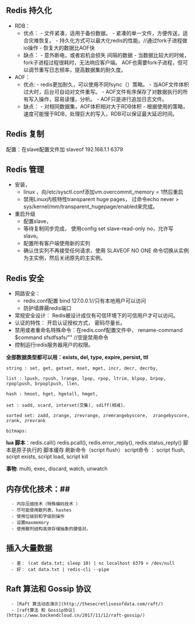 
## Redis 持久化 ##
   - RDB：
        - 优点：
              - 文件紧凑，适用于备份数据。
              - 紧凑的单一文件，方便传送，适合灾难恢复。
              - 持久化方式可以最大化redis的性能。//通过fork子进程做io操作
              - 恢复大的数据比AOF快
        - 缺点：
              - 意外断电，或者宕机会损失 间隔的数据
              - 当数据比较大的时候，fork子进程过程很耗时，无法响应客户端。
                 AOF也需要fork子进程，但可以调节重写日志频率，提高数据集的耐久度。
   - AOF：
        - 优点:
              - redis更加耐久，可以使用不同fsync（）策略。
              - 当AOF文件体积过大时，后台可自动对文件重写。
              - AOF文件有序保存了对数据执行的所有写入操作，容易读懂，分析。
              - AOF只是进行追加日志文件。
        - 缺点：
              - 对相同数据集，AOF体积相对大于RDB体积
              - 根据使用的策略，速度可能慢于RDB，处理巨大的写入，RDB可以保证最大延迟时间。

## Redis 复制 ##
   配置：在slave配置文件加 slaveof 192.168.1.1 6379

## Redis 管理 ##
   - 安装，
       - linux ，向/etc/sysctl.conf添加vm.overcommit_memory = 1然后重启
       - 禁用Linux内核特性transparent huge pages， 过命令echo never > sys/kernel/mm/transparent_hugepage/enabled来完成。
   - 重启升级
       - 配置slave，
       - 等待复制同步完成， 使用config set slave-read-only no，允许写slave。
       - 配置所有客户端使用新的实列
       - 确认住实列不再接受任何请求，使用 SLAVEOF NO ONE 命令切换从实例为主实例，然后关闭原先的主实例。
## Redis 安全 ##
   - 网路安全：
       - redis.conf配置 bind 127.0.0.1//只有本地用户可以访问
       - 防护墙屏蔽redis端口
   - 常规安全设计： Redis被设计成仅有可信环境下的可信用户才可以访问。
   - 认证的特性： 开启认证授权方式， 密码尽量长。
   - 禁用或者重命名特殊命令：在redis.conf配置文件中， rename-command $command sfsdfsafs/"" //空是禁用命令
   - 控制运行redis服务器用户的权限。

**全部数据类型都可以用：exists, del, type, expire, persist, ttl**
```
string : set, get, getset, mset, mget, incr, decr, decrby,

list : lpush, rpush, lrange, lpop, rpop, ltrim, blpop, brpop, rpoplpush, brpoplpush, llen,

hash : hmset, hget, hgetall, hmget,

set : sadd, scard, interset(交集), sdiff(相减)，

sorted set: zadd, zrange, zrevrange, zremrangebyscore,  zrangebyscore, zrank, zrevrank

bitmaps:
```
**lua 脚本**：redis.call() redis.pcall(),  redis.error_reply(), redis.status_reply()
         脚本是原子执行的
         脚本缓存 刷新命令（script flush）
         script命令 ： script flush, script exists, script load, script kill


**事物**: multi, exec, discard, watch, unwatch

## 内存优化技术：##
      - 内存压缩技术（特殊编码技术 ）
      - 尽可能使用散列表，hashes
      - 使用位级别和字级别操作
      - 设置maxmemory
      - 使用散列结构高效存储抽象的键值对。

## 插入大量数据 ##
      - 差： (cat data.txt; sleep 10) | nc localhost 6379 > /dev/null
      - 好： cat data.txt | redis-cli --pipe

## Raft 算法和 Gossip 协议
      - [Raft 算法动态演示](http://thesecretlivesofdata.com/raft/)
      - [raft算法 和 Gossip协议](https://www.backendcloud.cn/2017/11/12/raft-gossip/)
